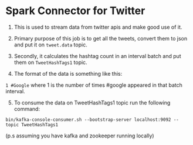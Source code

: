 # Spark Connector for Twitter

1. This is used to stream data from twitter apis and make good use of it.

2. Primary purpose of this job is to get all the tweets, convert them to json and put it on `tweet.data` topic.

3. Secondly, it calculates the hashtag count in an interval batch and put them on `TweetHashTags1` topic.

4. The format of the data is something like this:

`1 #Google` where 1 is the number of times #google appeared in that batch interval.

5. To consume the data on TweetHashTags1 topic run the following command:

`bin/kafka-console-consumer.sh --bootstrap-server localhost:9092 --topic TweetHashTags1`

(p.s assuming you have kafka and zookeeper running locally)

